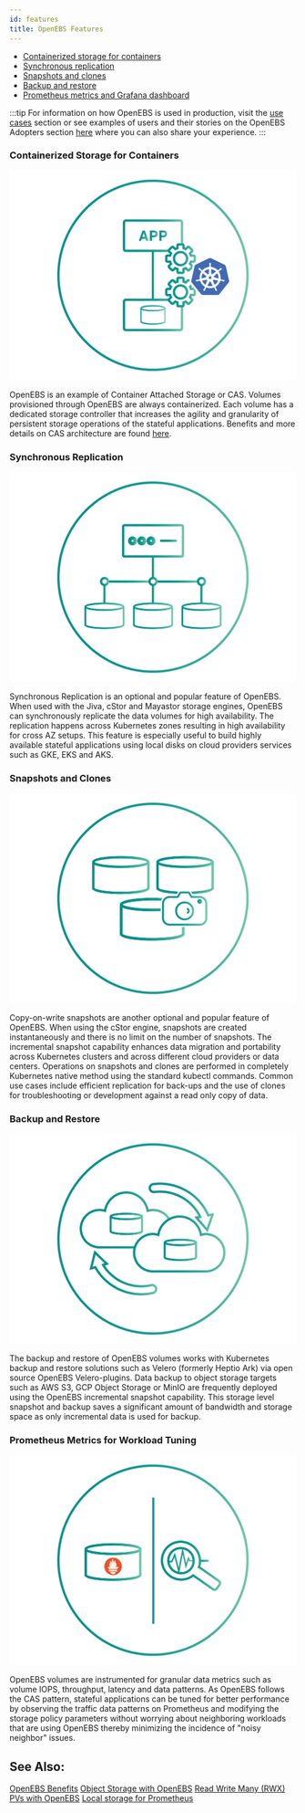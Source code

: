 ```yaml
---
id: features
title: OpenEBS Features
---
```


- [Containerized storage for containers](#containerized-storage-for-containers)
- [Synchronous replication](#synchronous-replication)
- [Snapshots and clones](#snapshots-and-clones)
- [Backup and restore](#backup-and-restore)
- [Prometheus metrics and Grafana dashboard](#prometheus-metrics-for-workload-tuning)

:::tip
For information on how OpenEBS is used in production, visit the [use cases](/docs/introduction/usecases) section or see examples of users and their stories on the OpenEBS Adopters section [here](https://github.com/openebs/openebs/blob/master/ADOPTERS.md) where you can also share your experience.
:::

### Containerized Storage for Containers

![Containerized Storage Icon](../assets/f-cas.svg)

OpenEBS is an example of Container Attached Storage or CAS. Volumes provisioned through OpenEBS are always containerized. Each volume has a dedicated storage controller that increases the agility and granularity of persistent storage operations of the stateful applications. Benefits and more details on CAS architecture are found <a href="/docs/next/cas.html" target="_blank">here</a>.

### Synchronous Replication

![Synchronous Replication Icon](../assets/f-replication.svg)

Synchronous Replication is an optional and popular feature of OpenEBS. When used with the Jiva, cStor and Mayastor storage engines, OpenEBS can synchronously replicate the data volumes for high availability. The replication happens across Kubernetes zones resulting in high availability for cross AZ setups. This feature is especially useful to build highly available stateful applications using local disks on cloud providers services such as GKE, EKS and AKS.

### Snapshots and Clones

![Snapshots and Clones Icon](../assets/f-snapshots.svg)

Copy-on-write snapshots are another optional and popular feature of OpenEBS. When using the cStor engine, snapshots are created instantaneously and there is no limit on the number of snapshots. The incremental snapshot capability enhances data migration and portability across Kubernetes clusters and across different cloud providers or data centers. Operations on snapshots and clones are performed in completely Kubernetes native method using the standard kubectl commands. Common use cases include efficient replication for back-ups and the use of clones for troubleshooting or development against a read only copy of data.

### Backup and Restore

![Backup and Restore Icon](../assets/f-backup.svg)

The backup and restore of OpenEBS volumes works with Kubernetes backup and restore solutions such as Velero (formerly Heptio Ark) via open source OpenEBS Velero-plugins. Data backup to object storage targets such as AWS S3, GCP Object Storage or MinIO are frequently deployed using the OpenEBS incremental snapshot capability. This storage level snapshot and backup saves a significant amount of bandwidth and storage space as only incremental data is used for backup.

### Prometheus Metrics for Workload Tuning

![Prometheus and Tuning Icon](../assets/f-prometheus.svg)

OpenEBS volumes are instrumented for granular data metrics such as volume IOPS, throughput, latency and data patterns. As OpenEBS follows the CAS pattern, stateful applications can be tuned for better performance by observing the traffic data patterns on Prometheus and modifying the storage policy parameters without worrying about neighboring workloads that are using OpenEBS thereby minimizing the incidence of "noisy neighbor" issues.

## See Also:

[OpenEBS Benefits](/docs/next/benefits.html) [Object Storage with OpenEBS](/docs/next/minio.html) [Read Write Many (RWX) PVs with OpenEBS](/docs/next/rwm.html) [Local storage for Prometheus ](/docs/next/prometheus.html)
